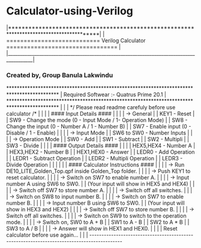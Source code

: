 # Calculator-using-Verilog
<p>
|*****************************************************************************************|
|   ===========================   Verilog Calculator   ================================   |
|_________________________________________________________________________________________|
</p>
<h3>Created by, Group Banula Lakwindu</h3>
<p>
*******************************************************************************************
| Required Softwear :- Quatrus Prime 20.1                                                 |
*******************************************************************************************
|															|
| */ Please read readme carefuly before use calculator /*						|
|															|
|	#### Input Details ####											|
|															|
|	-> General													|
|	KEY1 - Reset												|
|	SW9 - Change the mode (0 - Input Mode / 1- Operation Mode)					|
|	SW8 - Change the input (0 - Number A / 1 - Number B)						|
|	SW7 - Enable input (0 - Disable / 1 - Enable)							|
|															|
|	-> Input Mode												|
|	SW6 to SW0 - Number Inputs										|
|															|
|	-> Operation Mode												|
|	SW0 - Add													|	
|	SW1 - Subtract												|
|	SW2 - Multipli												|
|	SW3 - Divide 												|
|															|
|	#### Output Details ####										|
|															|
|	HEX5,HEX4 - Number A											|
|	HEX3,HEX2 - Number B											|
|	HEX1,HEX0 - Answer											|
|	LEDR0 - Add Operation											|
|	LEDR1 - Subtract Operation										|
|	LEDR2 - Multipli Operation										|
|	LEDR3 - Divide Operation										|
|															|
|															|
|	#### Calculator Instructions ####									|
|															|
|	-> Run DE10_LITE_Golden_Top.qpf inside Golden_Top folder.					|
|															|
|	-> Push KEY1 to reset calculator.									|
|															|
|	-> Switch on SW7 to enable number A.								|
|															|
|	-> Input number A using SW6 to SW0.									|
|	(Your input will show in HEX5 and HEX4)								|
|															|
|	-> Switch off SW7 to store number A.								|
|															|
|	-> Switch off all switches.										|
|															|
|	-> Switch on SW8 to input number B.									|
|															|
|	-> Switch on SW7 to enable number B.								|
|															|
|	-> Input number B using SW6 to SW0.									|
|	(Your input will show in HEX3 and HEX2)								|
|															|
|	-> Switch off SW7 to store number B.								|
|															|
|	-> Switch off all switches.										|
|															|
|	-> Switch on SW9 to switch to the operation mode.						|
|															|
|	-> Switch on, SW0 to A + B										|
|		     	  SW1 to A - B										|
|		        SW2 to A * B										|
|		        SW3 to A / B										|
|															|
|	-> Answer will show in HEX1 and HEX0.								|
|															|
|	Reset calculator before use again...								|
|															|
-------------------------------------------------------------------------------------------
</p>
